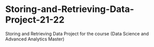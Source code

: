 # Storing-and-Retrieving-Data-Project-21-22

Storing and Retrieving Data Project for the course (Data Science and Advanced Analytics Master)
